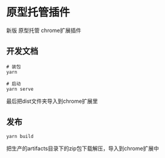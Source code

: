 # 原型托管插件
新版 原型托管 chrome扩展插件

## 开发文档
```
# 装包
yarn

# 启动
yarn serve
```

最后把dist文件夹导入到chrome扩展里

## 发布
```
yarn build
```
把生产的artifacts目录下的zip包下载解压，导入到chrome扩展中

